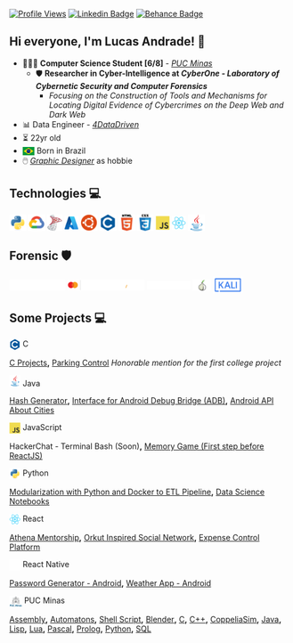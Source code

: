[![Profile Views](https://hits.seeyoufarm.com/api/count/incr/badge.svg?url=https%3A%2F%2Fgithub.com%2Flucasoal&count_bg=%2000000&title_bg=%23000000&icon=&icon_color=%23E7E7E7&title=Profile+Views&edge_flat=false)](https://hits.seeyoufarm.com) [![Linkedin Badge](https://img.shields.io/badge/-Linkedin-7c06c1?=flat-circle&labelColor=black&logo=linkedin&logoColor=7c06c1&link=https://www.linkedin.com/in/lucasomarandradeleal/)](https://www.linkedin.com/in/lucasomarandradeleal/) [![Behance Badge](https://img.shields.io/badge/-Behance-7c06c1?=flat-circle&labelColor=black&logo=behance&logoColor=7c06c1&link=https://www.behance.net/lucasomarandradeleal)](https://www.behance.net/lucasomarandradeleal)

## Hi everyone, I'm Lucas Andrade! 👋

-   👨🏻‍💻 **Computer Science Student [6/8]** - [_PUC Minas_](https://www.pucpcaldas.br/)
    -   🛡️ **Researcher in Cyber-Intelligence at _CyberOne - Laboratory of Cybernetic Security and Computer Forensics_**
        -   _Focusing on the Construction of Tools and Mechanisms for Locating Digital Evidence of Cybercrimes on the Deep Web and Dark Web_
-   📊 Data Engineer - [_4DataDriven_](http://www.4datadriven.com.br/)
-   ⏳ 22yr old
-   <img align="center" alt="Brazil_Flag" height="15" src="./icons/brazil.svg"> Born in Brazil
-   🖱️ [_Graphic Designer_](https://www.behance.net/lucasomarandradeleal) as hobbie

## Technologies 💻

<div>
  <img align="center" alt="Icon_Python" height="30" src="./icons/python.svg">
  <img align="center" alt="Icon_GoogleCloud" height="30" src="./icons/gcp.svg">
  <img align="center" alt="Icon_SqlServer" height="30" src="./icons/sql_server.png">
  <img align="center" alt="Icon_Azure" height="25" src="./icons/azure.svg">
  <img align="center" alt="Icon_Linux" height="30" src="./icons/ubuntu.svg">
  <img align="center" alt="Icon_C" height="30" src="./icons/c.svg">
  <img align="center" alt="Icon_HTML5" height="30" src="./icons/html5.svg">
  <img align="center" alt="Icon_CSS" height="30" src="./icons/css.svg">
  <img align="center" alt="Icon_JavaScript" height="25" src="./icons/js.svg">
  <img align="center" alt="Icon_React" height="25" src="./icons/react.svg">
  <img align="center" alt="Icon_Java" height="30" src="./icons/java.svg">
</div>

## Forensic 🛡️

<div> 
  <img align="center" alt="Icon_Maltego" height="20" src="./icons/maltego.svg">
  <img align="center" alt="Icon_CipherTrace" height="20" src="./icons/ciphertrace.svg">
  <img align="center" alt="Icon_TATUM" height="15" src="./icons/tatum.svg">
  <img align="center" alt="Icon_TOR" height="20" src="./icons/tor.png">
  <img align="center" alt="Icon_Kali Linux" height="30" src="./icons/kali.svg">
</div>

## Some Projects 💻

<img align="top" alt="Icon_C" height="20" src="./icons/c.svg"> C

[C Projects](https://github.com/lucasoal/Faculdade#c)**,** [Parking Control](https://github.com/lucasoal/Faculdade/tree/main/C/C-Estacionamentos) _Honorable mention for the first college project_

<img align="" alt="Icon_Java" height="20" src="./icons/java.svg"> Java

[Hash Generator](https://github.com/lucasoal/JavaGeradorHash)**,** [Interface for Android Debug Bridge (ADB)](https://github.com/lucasoal/JavaAdbInterface)**,** [Android API About Cities](https://github.com/lucasoal/JavaAndroidGeodbAPI)

<img align="top" alt="Icon_JavaScript" height="20" src="./icons/js.svg"> JavaScript

HackerChat - Terminal Bash (Soon)**,** [Memory Game (First step before ReactJS)](https://github.com/lucasoal/JavascriptMemoryGame)

<img align="top" alt="Icon_Python" height="20" src="./icons/python.svg"> Python

[Modularization with Python and Docker to ETL Pipeline](https://github.com/lucasoal/ModularizationPythonDockerETLpipeline)**,** [Data Science Notebooks](https://github.com/lucasoal/Faculdade#python-notebook-)

<img align="top" alt="Icon_React" height="20" src="./icons/react.svg"> React

[Athena Mentorship](https://github.com/athena-mentorship)**,** [Orkut Inspired Social Network](https://github.com/lucasoal/Alurakut)**,** [Expense Control Platform](https://github.com/lucasoal/ReactRedux)

<img align="top" alt="Icon_React" height="20" src="./icons/react_native.svg"> React Native

[Password Generator - Android](https://github.com/lucasoal/app-password-generator)**,** [Weather App - Android](https://github.com/lucasoal/AppClimapp)

<img align="top" alt="Icon_PUC" height="20" src="./icons/puc_minas.png"> PUC Minas

[Assembly](https://github.com/lucasoal/Faculdade#assembly-)**,** [Automatons](https://github.com/lucasoal/Faculdade#automatons-)**,** [Shell Script](https://github.com/lucasoal/Faculdade#shell-script-)**,** [Blender](https://github.com/lucasoal/Faculdade#blender-)**,** [C](https://github.com/lucasoal/Faculdade#c-)**,** [C++](https://github.com/lucasoal/Faculdade#c-1-)**,** [CoppeliaSim](https://github.com/lucasoal/Faculdade#coppeliasim-)**,** [Java](https://github.com/lucasoal/Faculdade#java-)**,** [Lisp](https://github.com/lucasoal/Faculdade#lisp-)**,** [Lua](https://github.com/lucasoal/Faculdade#lua-)**,** [Pascal](https://github.com/lucasoal/Faculdade#pascal-)**,** [Prolog](https://github.com/lucasoal/Faculdade#prolog-)**,** [Python](https://github.com/lucasoal/Faculdade#python-notebook-)**,** [SQL](https://github.com/lucasoal/Faculdade#sql-)
